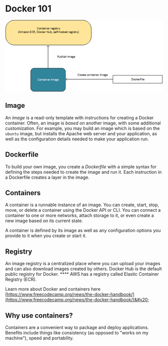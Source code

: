 # Docker 101

![I hope this isn't copyrighted](<../../.gitbook/assets/image (60).png>)

## Image

An _image_ is a read-only template with instructions for creating a Docker container. Often, an image is _based on_ another image, with some additional customization. For example, you may build an image which is based on the `ubuntu` image, but installs the Apache web server and your application, as well as the configuration details needed to make your application run.

## Dockerfile

To build your own image, you create a _Dockerfile_ with a simple syntax for defining the steps needed to create the image and run it. Each instruction in a Dockerfile creates a layer in the image.&#x20;

## **Containers**

A container is a runnable instance of an image. You can create, start, stop, move, or delete a container using the Docker API or CLI. You can connect a container to one or more networks, attach storage to it, or even create a new image based on its current state.

A container is defined by its image as well as any configuration options you provide to it when you create or start it.&#x20;

## Registry&#x20;

An image registry is a centralized place where you can upload your images and can also download images created by others. Docker Hub is the default public registry for Docker. **** AWS has a registry called Elastic Container Registry (ECR).

Learn more about Docker and containers here [https://www.freecodecamp.org/news/the-docker-handbook/](https://www.freecodecamp.org/news/the-docker-handbook/)&#x20;

## Why use containers?&#x20;

Containers are a convenient way to package and deploy applications. Benefits include things like consistency (as opposed to "works on my machine"), speed and portability.&#x20;
